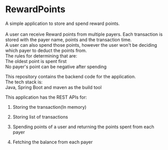# RewardPoints
A simple application to store and spend reward points. <br />
 <br />
A user can receive Reward points from multiple payers. Each transaction is stored with the payer name, points and the transaction time. <br />
A user can also spend those points, however the user won't be deciding which payer to deduct the points from. <br />
The rules for determining that are: <br />
  The oldest point is spent first <br />
  No payer's point can be negative after spending


This repository contains the backend code for the application. <br />
The tech stack is: <br />
Java, Spring Boot and maven as the build tool <br />

This application has the REST APIs for: <br />

1. Storing the transaction(In memory)

2. Storing list of transactions

3. Spending points of a user and returning the points spent from each payer

4. Fetching the balance from each payer